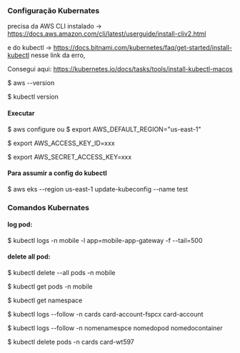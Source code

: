 ### Configuração Kubernates

precisa da AWS CLI instalado -> https://docs.aws.amazon.com/cli/latest/userguide/install-cliv2.html

e do kubectl -> https://docs.bitnami.com/kubernetes/faq/get-started/install-kubectl nesse link da erro,

Consegui aqui: https://kubernetes.io/docs/tasks/tools/install-kubectl-macos

$ aws --version

$ kubectl version

#### Executar 

$ aws configure
ou
$ export AWS_DEFAULT_REGION="us-east-1"

$ export AWS_ACCESS_KEY_ID=xxx

$ export AWS_SECRET_ACCESS_KEY=xxx

#### Para assumir a config do kubectl

$ aws eks --region us-east-1 update-kubeconfig --name test

### Comandos Kubernates
#### log pod:

$ kubectl logs -n mobile -l app=mobile-app-gateway -f --tail=500

#### delete all pod:

$ kubectl delete --all pods -n mobile

$ kubectl get pods -n mobile

$ kubectl get namespace

$ kubectl logs --follow -n cards card-account-fspcx card-account

$ kubectl logs --follow -n nomenamespce nomedopod nomedocontainer

$ kubectl delete pods -n cards card-wt597
